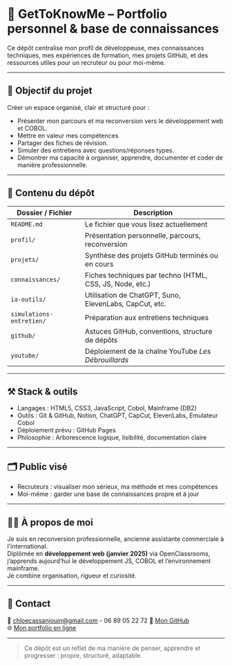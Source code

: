 # 🧠 GetToKnowMe – Portfolio personnel & base de connaissances

Ce dépôt centralise mon profil de développeuse, mes connaissances techniques, mes expériences de formation, mes projets GitHub, et des ressources utiles pour un recruteur ou pour moi-même.

---

## 🎯 Objectif du projet

Créer un espace organisé, clair et structuré pour :

- Présenter mon parcours et ma reconversion vers le développement web et COBOL.
- Mettre en valeur mes compétences 
- Partager des fiches de révision.
- Simuler des entretiens avec questions/réponses types.
- Démontrer ma capacité à organiser, apprendre, documenter et coder de manière professionnelle.

---

## 🧩 Contenu du dépôt

| Dossier / Fichier           | Description                                                  |
|----------------------------|--------------------------------------------------------------|
| `README.md`                | Le fichier que vous lisez actuellement                       |
| `profil/`                  | Présentation personnelle, parcours, reconversion             |
| `projets/`                 | Synthèse des projets GitHub terminés ou en cours             |
| `connaissances/`           | Fiches techniques par techno (HTML, CSS, JS, Node, etc.)     |
| `ia-outils/`               | Utilisation de ChatGPT, Suno, ElevenLabs, CapCut, etc.       |
| `simulations-entretien/`   | Préparation aux entretiens techniques                        |
| `github/`                  | Astuces GitHub, conventions, structure de dépôts             |
| `youtube/`                 | Déploiement de la chaîne YouTube *Les Débrouillards*         |

---

## ⚒️ Stack & outils

- Langages : HTML5, CSS3, JavaScript, Cobol, Mainframe (DB2)
- Outils : Git & GitHub, Notion, ChatGPT, CapCut, ElevenLabs, Emulateur Cobol
- Déploiement prévu : GitHub Pages
- Philosophie : Arborescence logique, lisibilité, documentation claire

---

## 🗂 Public visé

- Recruteurs : visualiser mon sérieux, ma méthode et mes compétences
- Moi-même : garder une base de connaissances propre et à jour
  
---

## 🙋‍♀️ À propos de moi

Je suis en reconversion professionnelle, ancienne assistante commerciale à l'international.  
Diplômée en **développement web (janvier 2025)** via OpenClassrooms, j’apprends aujourd’hui le développement JS, COBOL et l’environnement mainframe.  
Je combine organisation, rigueur et curiosité.

---

## 💬 Contact

📧 chloecassanjouin@gmail.com  - 06 89 05 22 72
🔗 [Mon GitHub](https://github.com/ChloeCassanJouin)  
🌐 [Mon portfolio en ligne](https://chloecassanjouin.github.io/Portefolio/) 

---

> Ce dépôt est un reflet de ma manière de penser, apprendre et progresser : propre, structuré, adaptable.
